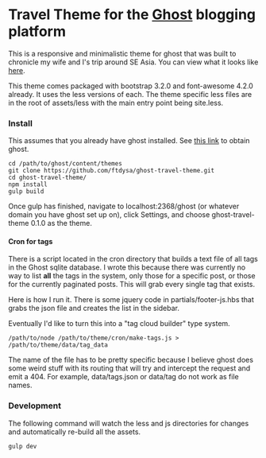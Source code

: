 # Travel Theme for the [Ghost](https://ghost.org) blogging platform

This is a responsive and minimalistic theme for ghost that was built to chronicle my wife and I's trip around SE Asia. You can view what it looks like [here](http://travel.fdysart.com).

This theme comes packaged with bootstrap 3.2.0 and font-awesome 4.2.0 already. It uses the less versions of each. The theme specific less files are in the root of assets/less with the main entry point being site.less.

### Install

This assumes that you already have ghost installed. See [this link](https://ghost.org/download) to obtain ghost.

```
cd /path/to/ghost/content/themes
git clone https://github.com/ftdysa/ghost-travel-theme.git
cd ghost-travel-theme/
npm install
gulp build
```  

Once gulp has finished, navigate to localhost:2368/ghost (or whatever domain you have ghost set up on), click Settings, and choose ghost-travel-theme 0.1.0 as the theme.

#### Cron for tags

There is a script located in the cron directory that builds a text file of all tags in the Ghost sqlite database. I wrote this because there was currently no way to list **all** the tags in the system, only those for a specific post, or those for the currently paginated posts. This will grab every single tag that exists.

Here is how I run it. There is some jquery code in partials/footer-js.hbs that grabs the json file and creates the list in the sidebar.

Eventually I'd like to turn this into a "tag cloud builder" type system.

```
/path/to/node /path/to/theme/cron/make-tags.js > /path/to/theme/data/tag_data
```

The name of the file has to be pretty specific because I believe ghost does some weird stuff with its routing that will try and intercept the request and emit a 404. For example, data/tags.json or data/tag do not work as file names. 

### Development

The following command will watch the less and js directories for changes and automatically re-build all the assets.

```
gulp dev
```

